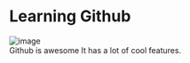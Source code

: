 # Learning Github

![image](https://github.com/user-attachments/assets/99ba37cf-5ea8-4e62-9f6a-da8119fc4aba)<br />
Github is awesome
It has a lot of cool features.
